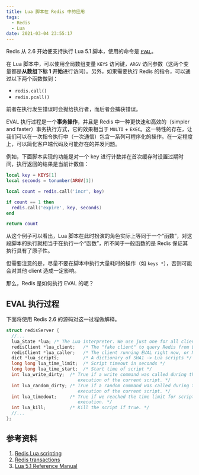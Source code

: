 ```yaml
---
title: Lua 脚本在 Redis 中的应用
tags:
  - Redis
  - Lua
date: 2021-03-04 23:55:17
---
```


Redis 从 2.6 开始便支持执行 Lua 5.1 脚本，使用的命令是 [`EVAL`](https://redis.io/commands/eval)。

在 Lua 脚本中，可以使用全局数组变量 `KEYS` 访问键，`ARGV` 访问参数（这两个变量都是**从数组下标 1 开始**进行访问）。另外，如果需要执行 Redis 的指令，可以通过以下两个函数做到：

- `redis.call()`
- `redis.pcall()`

前者在执行发生错误时会抛给执行者，而后者会捕获错误。

EVAL 执行过程是一个**事务操作**，并且是 Redis 中一种更快速和高效的（simpler and faster）事务执行方式，它的效果相当于 `MULTI` + `EXEC`。这一特性的存在，让我们可以在一次指令执行中（一次通信）包含一系列可程序化的操作。在一定程度上，可以简化客户端代码及可能存在的并发问题。

例如，下面脚本实现的功能是对一个 key 进行计数并在首次缓存时设置过期时间，执行返回的结果是当前计数值：

```lua
local key = KEYS[1]
local seconds = tonumber(ARGV[1])

local count = redis.call('incr', key)

if count == 1 then
  redis.call('expire', key, seconds)
end

return count
```

从这个例子可以看出，Lua 脚本在此时扮演的角色实际上等同于一个“函数”，对这段脚本的执行就相当于在执行一个“函数”，所不同于一般函数的是 Redis 保证其执行具有了原子性。

但需要注意的是，尽量不要在脚本中执行大量耗时的操作（如 `keys *`），否则可能会对其他 client 造成一定影响。

那么，Redis 是如何执行 EVAL 的呢？

## EVAL 执行过程

下面将使用 Redis 2.6 的源码对这一过程做解释。

```c 2.6/reids/redis.h
struct redisServer {
  //...
  lua_State *lua; /* The Lua interpreter. We use just one for all clients */
  redisClient *lua_client;   /* The "fake client" to query Redis from Lua */
  redisClient *lua_caller;   /* The client running EVAL right now, or NULL */
  dict *lua_scripts;         /* A dictionary of SHA1 -> Lua scripts */
  long long lua_time_limit;  /* Script timeout in seconds */
  long long lua_time_start;  /* Start time of script */
  int lua_write_dirty;  /* True if a write command was called during the
                           execution of the current script. */
  int lua_random_dirty; /* True if a random command was called during the
                           execution of the current script. */
  int lua_timedout;     /* True if we reached the time limit for script
                           execution. */
  int lua_kill;         /* Kill the script if true. */
  //...
};
```

## 参考资料

1. [Redis Lua scripting](https://redis.io/commands/eval)
2. [Redis transactions](https://redis.io/topics/transactions)
3. [Lua 5.1 Reference Manual](http://www.lua.org/manual/5.1/)
